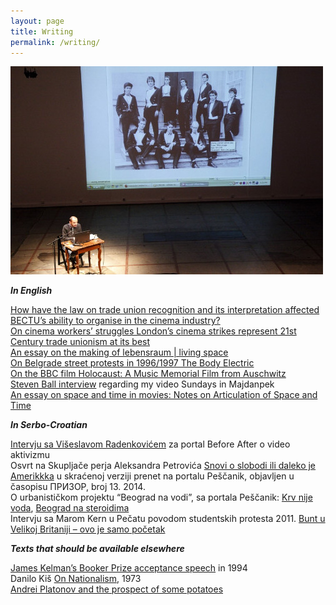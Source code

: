 ```yaml
---
layout: page
title: Writing
permalink: /writing/
---
```


![speaking](/images/rnitorijevci.jpg)  

**_In English_**

[How have the law on trade union recognition and its interpretation affected BECTU’s ability to organise in the cinema industry?](https://razbigor.github.io/trade_union_recognition)  
[On cinema workers’ struggles London’s cinema strikes represent 21st Century trade unionism at its best](http://opendemocracy.net/ourkingdom/rastko-novakovic/londons-cinema-strikes-represent-21st-century-trade-unionism-at-its-best)  
[An essay on the making of lebensraum | living space]()  
[On Belgrade street protests in 1996/1997 The Body Electric](http://pescanik.net/2008/06/the-body-electric/)  
[On the BBC film Holocaust: A Music Memorial Film from Auschwitz]()  
[Steven Ball interview](http://www.studycollection.co.uk/sundaysinmajdanpek/) regarding my video Sundays in Majdanpek  
[An essay on space and time in movies: Notes on Articulation of Space and Time]()  

**_In Serbo-Croatian_**

[Intervju sa Višeslavom Radenkovićem](http://beforeafter.rs/life/video-aktivizam/) za portal Before After o video aktivizmu  
Osvrt na Skupljače perja Aleksandra Petrovića [Snovi o slobodi ili daleko je Amerikkka](http://pescanik.net/snovi-o-slobodi-ili-daleko-je-amerikkka/) u skraćenoj verziji prenet na portalu Peščanik, objavljen u časopisu ПРИЗОР, broj 13. 2014.  
O urbanističkom projektu “Beograd na vodi”, sa portala Peščanik: [Krv nije voda](http://pescanik.net/2014/03/krv-nije-voda/), [Beograd na steroidima](http://pescanik.net/2014/05/beograd-na-steroidima/)  
Intervju sa Marom Kern u Pečatu povodom studentskih protesta 2011. [Bunt u Velikoj Britaniji – ovo je samo početak](http://www.pecat.co.rs/2011/01/bunt-u-v-britaniji-ovo-je-samo-pocetak/)  

**_Texts that should be available elsewhere_**

[James Kelman’s Booker Prize acceptance speech]() in 1994  
Danilo Kiš [On Nationalism](), 1973  
[Andrei Platonov and the prospect of some potatoes]()  
